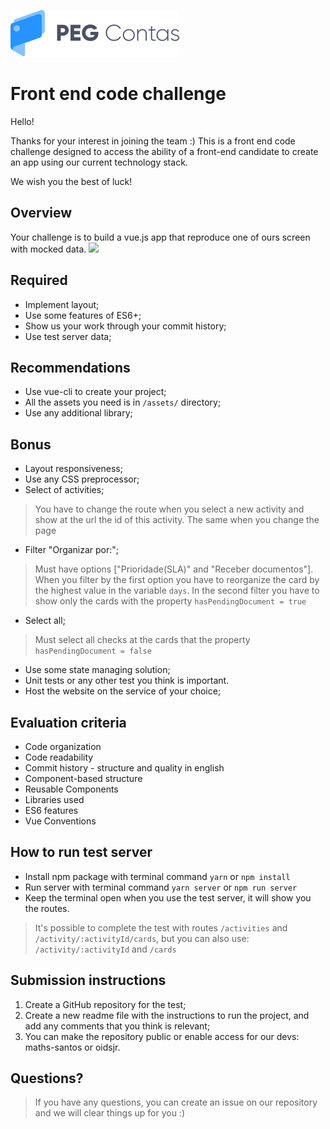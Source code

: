 [![](/peg-contas.png)]()

# Front end code challenge
Hello!

Thanks for your interest in joining the team :)
This is a front end code challenge designed to access the ability of a front-end candidate to create an app using our current technology stack.

We wish you the best of luck!

## Overview 
Your challenge is to build a vue.js app that reproduce one of ours screen with mocked data. [![](/test-goal.jpg)]()

## Required
- Implement layout;
- Use some features of ES6+;
- Show us your work through your commit history;
- Use test server data;

## Recommendations
- Use vue-cli to create your project;
- All the assets you need is in `/assets/` directory;
- Use any additional library;

## Bonus
- Layout responsiveness;
- Use any CSS preprocessor;
- Select of activities;
> You have to change the route when you select a new activity and show at the url the id of this activity. The same when you change the page
- Filter "Organizar por:";
> Must have options ["Prioridade(SLA)" and "Receber documentos"]. When you filter by the first option you have to reorganize the card by the highest value in the variable `days`. In the second filter you have to show only the cards with the property `hasPendingDocument = true`
- Select all;
> Must select all checks at the cards that the property `hasPendingDocument = false`
- Use some state managing solution;
- Unit tests or any other test you think is important.
- Host the website on the service of your choice;

## Evaluation criteria
- Code organization
- Code readability
- Commit history - structure and quality in english
- Component-based structure
- Reusable Components
- Libraries used
- ES6 features
- Vue Conventions

## How to run test server
- Install npm package with terminal command `yarn` or `npm install`
- Run server with terminal command `yarn server` or `npm run server`
- Keep the terminal open when you use the test server, it will show you the routes.
> It's possible to complete the test with routes `/activities` and `/activity/:activityId/cards`, but you can also use: `/activity/:activityId` and `/cards`

## Submission instructions
1. Create a GitHub repository for the test;
2. Create a new readme file with the instructions to run the project, and add any comments that you think is relevant;
3. You can make the repository public or enable access for our devs: maths-santos or oidsjr.

## Questions? 
> If you have any questions, you can create an issue on our repository and we will clear things up for you :)
